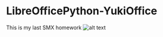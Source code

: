 # LibreOfficePython-YukiOffice
This is my last SMX homework 
![alt text](https://i.imgur.com/AtfO1he.png)

